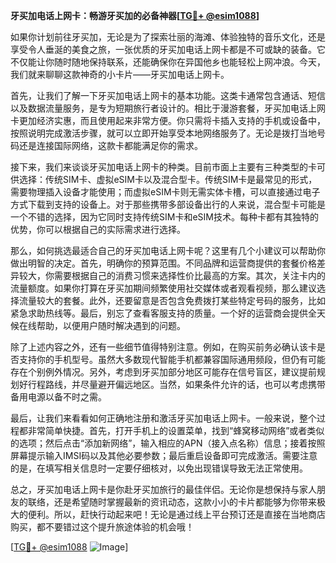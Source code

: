 **牙买加电话上网卡：畅游牙买加的必备神器[[TG💪+ @esim1088](https://t.me/s/esim1088)]**

如果你计划前往牙买加，无论是为了探索壮丽的海滩、体验独特的音乐文化，还是享受令人垂涎的美食之旅，一张优质的牙买加电话上网卡都是不可或缺的装备。它不仅能让你随时随地保持联系，还能确保你在异国他乡也能轻松上网冲浪。今天，我们就来聊聊这款神奇的小卡片——牙买加电话上网卡。

首先，让我们了解一下牙买加电话上网卡的基本功能。这类卡通常包含通话、短信以及数据流量服务，是专为短期旅行者设计的。相比于漫游套餐，牙买加电话上网卡更加经济实惠，而且使用起来非常方便。你只需将卡插入支持的手机或设备中，按照说明完成激活步骤，就可以立即开始享受本地网络服务了。无论是拨打当地号码还是连接国际网络，这款卡都能满足你的需求。

接下来，我们来谈谈牙买加电话上网卡的种类。目前市面上主要有三种类型的卡可供选择：传统SIM卡、虚拟eSIM卡以及混合型卡。传统SIM卡是最常见的形式，需要物理插入设备才能使用；而虚拟eSIM卡则无需实体卡槽，可以直接通过电子方式下载到支持的设备上。对于那些携带多部设备出行的人来说，混合型卡可能是一个不错的选择，因为它同时支持传统SIM卡和eSIM技术。每种卡都有其独特的优势，你可以根据自己的实际需求进行选择。

那么，如何挑选最适合自己的牙买加电话上网卡呢？这里有几个小建议可以帮助你做出明智的决定。首先，明确你的预算范围。不同品牌和运营商提供的套餐价格差异较大，你需要根据自己的消费习惯来选择性价比最高的方案。其次，关注卡内的流量额度。如果你打算在牙买加期间频繁使用社交媒体或者观看视频，那么建议选择流量较大的套餐。此外，还要留意是否包含免费拨打某些特定号码的服务，比如紧急求助热线等。最后，别忘了查看客服支持的质量。一个好的运营商会提供全天候在线帮助，以便用户随时解决遇到的问题。

除了上述内容之外，还有一些细节值得特别注意。例如，在购买前务必确认该卡是否支持你的手机型号。虽然大多数现代智能手机都兼容国际通用频段，但仍有可能存在个别例外情况。另外，考虑到牙买加部分地区可能存在信号盲区，建议提前规划好行程路线，并尽量避开偏远地区。当然，如果条件允许的话，也可以考虑携带备用电源以备不时之需。

最后，让我们来看看如何正确地注册和激活牙买加电话上网卡。一般来说，整个过程都非常简单快捷。首先，打开手机上的设置菜单，找到“蜂窝移动网络”或者类似的选项；然后点击“添加新网络”，输入相应的APN（接入点名称）信息；接着按照屏幕提示输入IMSI码以及其他必要参数；最后重启设备即可完成激活。需要注意的是，在填写相关信息时一定要仔细核对，以免出现错误导致无法正常使用。

总之，牙买加电话上网卡是你赴牙买加旅行的最佳伴侣。无论你是想保持与家人朋友的联络，还是希望随时掌握最新的资讯动态，这款小小的卡片都能够为你带来极大的便利。所以，赶快行动起来吧！无论是通过线上平台预订还是直接在当地商店购买，都不要错过这个提升旅途体验的机会哦！

[[TG💪+ @esim1088](https://t.me/s/esim1088) ![Image](https://i.postimg.cc/4NQfJmqS/Snipaste-2025-05-13-00-14-12.png)]